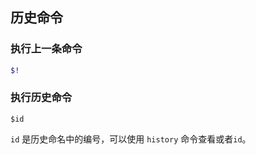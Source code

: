 ## 历史命令
### 执行上一条命令

```bash
$!
```

### 执行历史命令
```
$id
```

`id` 是历史命名中的编号，可以使用 `history` 命令查看或者`id`。
